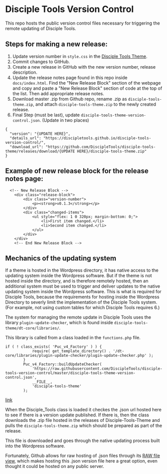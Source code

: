 # Disciple Tools Version Control
This repo hosts the public version control files necessary for triggering the remote updating of Disciple Tools.

## Steps for making a new release:
1. Update version number in `style.css` in the [Disciple Tools Theme](https://github.com/DiscipleTools/disciple-tools-theme).
1. Commit changes to GitHub.
1. Create a new release in GitHub with the new version number, release description.
1. Update the release notes page found in this repo inside `docs/index.html`. Find the "New Release Block" section of the webpage and copy and paste a "New Release Block" section of code at the top of the list. Then add appropriate release notes.
1. Download master .zip from Github repo, rename .zip as `disciple-tools-theme.zip`, and attach `disciple-tools-theme.zip` to the newly created release.
1. Final Step (must be last), update `disciple-tools-theme-version-control.json`. (Update in two places)
```
{
  "version": "{UPDATE HERE}",
  "details_url": "https://discipletools.github.io/disciple-tools-version-control/",
  "download_url": "https://github.com/DiscipleTools/disciple-tools-theme/releases/download/{UPDATE HERE}/disciple-tools-theme.zip"
}
```

## Example of new release block for the release notes page:
```
  <!-- New Release Block -->
	<div class="release-block">
		<div class="version-number">
			<p><strong>v0.1.3</strong></p>
		</div>
		<div class="changed-items">
			<ul style="flex: 1 0 320px; margin-bottom: 0;">
				<li>First item changed.</li>
				<li>Second item changed.</li>
			</ul>
		</div>
	</div>
	<!-- End New Release Block -->
```

## Mechanics of the updating system
If a theme is hosted in the Wordpress directory, it has native access to the updating system inside the Wordpress software. But if the theme is not hosted inside the directory, and is therefore remotely hosted, then an additional system must be used to trigger and deliver updates to the native updating system inside the Wordpress software. This is what is required for Disciple Tools, because the requirements for hosting inside the Wordpress Directory to severly limit the implementation of the Disciple Tools system. (For example, not using custom tables for which Disciple Tools requires 6.)

The system for managing the remote update in Disciple Tools uses the library `plugin-update-checker`, which is found inside `disciple-tools-theme/dt-core/libraries/`.

This library is called from a class loaded in the `functions.php` file. 
```
if ( ! class_exists( 'Puc_v4_Factory' ) ) {
            require( get_template_directory() . '/dt-core/libraries/plugin-update-checker/plugin-update-checker.php' );
        }
        Puc_v4_Factory::buildUpdateChecker(
            'https://raw.githubusercontent.com/DiscipleTools/disciple-tools-version-control/master/disciple-tools-theme-version-control.json',
            __FILE__,
            'disciple-tools-theme'
        );
```
[link](https://github.com/DiscipleTools/disciple-tools-theme/blob/0a8ea1cef2d2b168b5021cbdc103066f4f448aaf/functions.php#L214)

When the Disciple_Tools class is loaded it checkes the .json url hosted here to see if there is a version update published. If there is, then the class downloads the .zip file hosted in the releases of Disciple-Tools-Theme and pulls the `disciple-tools-theme.zip` which should be prepared as part of the release.

This file is downloaded and goes through the native updating process built into the Wordpress software.

Fortunately, Github allows for raw hosting of .json files through its [RAW file view](https://raw.githubusercontent.com/DiscipleTools/disciple-tools-version-control/master/disciple-tools-plugin-version-control.json), which makes hosting this .json version file here a great option, even thought it could be hosted on any public server.
